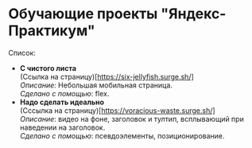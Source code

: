 # Обучающие проекты "Яндекс-Практикум"  

Список:  
* __С чистого листа__   
(Ссылка на страницу)[https://six-jellyfish.surge.sh/]   
_Описание_: Небольшая мобильная страница.  
_Сделано с помощью_: flex.  
* __Надо сделать идеально__  
(Сссылка на страницу)[https://voracious-waste.surge.sh/]  
_Описание_: видео на фоне, заголовок и тултип, всплывающий при наведении на заголовок.  
_Сделано с помощью_: псевдоэлементы, позиционирование.  
